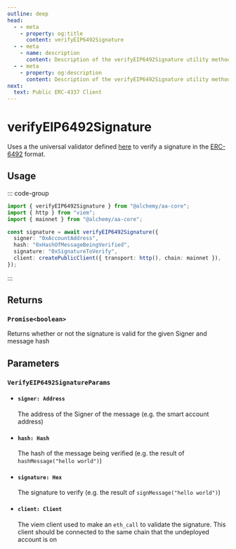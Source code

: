 ```yaml
---
outline: deep
head:
  - - meta
    - property: og:title
      content: verifyEIP6492Signature
  - - meta
    - name: description
      content: Description of the verifyEIP6492Signature utility method
  - - meta
    - property: og:description
      content: Description of the verifyEIP6492Signature utility method
next:
  text: Public ERC-4337 Client
---
```


# verifyEIP6492Signature

Uses a the universal validator defined [here](https://github.com/AmbireTech/signature-validator/blob/main/index.ts#L13C17-L13C17) to verify a signature in the [ERC-6492](https://eips.ethereum.org/EIPS/eip-6492) format.

## Usage

::: code-group

```ts [example.ts]
import { verifyEIP6492Signature } from "@alchemy/aa-core";
import { http } from "viem";
import { mainnet } from "@alchemy/aa-core";

const signature = await verifyEIP6492Signature({
  signer: "0xAccountAddress",
  hash: "0xHashOfMessageBeingVerified",
  signature: "0xSignatureToVerify",
  client: createPublicClient({ transport: http(), chain: mainnet }),
});
```

:::

## Returns

### `Promise<boolean>`

Returns whether or not the signature is valid for the given Signer and message hash

## Parameters

### `VerifyEIP6492SignatureParams`

- #### `signer: Address`

  The address of the Signer of the message (e.g. the smart account address)

- #### `hash: Hash`

  The hash of the message being verified (e.g. the result of `hashMessage("hello world")`)

- #### `signature: Hex`

  The signature to verify (e.g. the result of `signMessage("hello world")`)

- #### `client: Client`

  The viem client used to make an `eth_call` to validate the signature. This client should be connected to the same chain that the undeployed account is on
